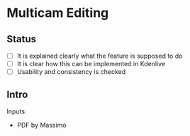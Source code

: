 # Multicam Editing

## Status

* [ ] It is explained clearly what the feature is supposed to do
* [ ] It is clear how this can be implemented in Kdenlive
* [ ] Usability and consistency is checked

## Intro

Inputs:

* PDF by Massimo
